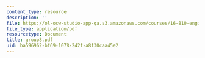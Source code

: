 ```yaml
---
content_type: resource
description: ''
file: https://ol-ocw-studio-app-qa.s3.amazonaws.com/courses/16-810-engineering-design-and-rapid-prototyping-january-iap-2005/ba596962bf691078242fa8f30caa45e2_group8.pdf
file_type: application/pdf
resourcetype: Document
title: group8.pdf
uid: ba596962-bf69-1078-242f-a8f30caa45e2
---
```

